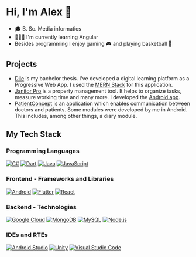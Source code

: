 # Hi, I'm Alex 👋

<!-- Badges: https://shields.io/ -->
<!-- Colors: https://simpleicons.org/ -->

- 🎓 B. Sc. Media informatics
- 👨🏻‍💻 I'm currently learning Angular
- Besides programming I enjoy gaming 🎮 and playing basketball 🏀

## Projects

- [Dile](https://dile.netlify.app) is my bachelor thesis. I've developed a digital learning platform as a Progressive Web App. I used the [MERN Stack](https://www.mongodb.com/mern-stack) for this application.
- [Janitor Pro](https://janitorpro.de) is a property management tool. It helps to organize tasks, measure working time and many more. I developed the [Android app](https://play.google.com/store/apps/details?id=systemhaus.ulm.janitorpro).
- [PatientConcept](https://patientconcept.app/) is an application which enables communication between doctors and patients. Some modules were developed by me in Android. This includes, among other things, a diary module.

## My Tech Stack

### Programming Languages

[![C#](https://img.shields.io/static/v1?label=&message=C%23&color=512BD4&logo=csharp&logoColor=FFFFFF)](https://docs.microsoft.com/en-us/dotnet/csharp/tour-of-csharp/)
[![Dart](https://img.shields.io/static/v1?label=&message=Dart&color=0175C2&logo=dart&logoColor=FFFFFF)](https://dart.dev/)
[![Java](https://img.shields.io/static/v1?label=&message=Java&color=007396&logo=java&logoColor=FFFFFF)](https://www.java.com/)
[![JavaScript](https://img.shields.io/static/v1?label=&message=JavaScript&color=F7DF1E&logo=javascript&logoColor=FFFFFF)](https://developer.mozilla.org/en-US/docs/Web/JavaScript/)

### Frontend - Frameworks and Libraries

[![Android](https://img.shields.io/static/v1?label=&message=Android&color=3DDC84&logo=android&logoColor=FFFFFF)](https://www.android.com/)
[![Flutter](https://img.shields.io/static/v1?label=&message=Flutter&color=02569B&logo=flutter&logoColor=FFFFFF)](https://flutter.dev/)
[![React](https://img.shields.io/static/v1?label=&message=React&color=61DAFB&logo=react&logoColor=FFFFFF)](https://reactjs.org/)

### Backend - Technologies

[![Google Cloud](https://img.shields.io/static/v1?label=&message=Google%20Cloud&color=4285F4&logo=google-cloud&logoColor=FFFFFF)](https://cloud.google.com/)
[![MongoDB](https://img.shields.io/static/v1?label=&message=MongoDB&color=47A248&logo=mongodb&logoColor=FFFFFF)](https://www.mongodb.com/)
[![MySQL](https://img.shields.io/static/v1?label=&message=MySQL&color=4479A1&logo=mysql&logoColor=FFFFFF)](https://www.mysql.com/de/)
[![Node.js](https://img.shields.io/static/v1?label=&message=Node.js&color=339933&logoColor=FFFFFF)](https://nodejs.org/)

### IDEs and RTEs

[![Android Studio](https://img.shields.io/static/v1?label=&message=Android%20Studio&color=3DDC84&logo=android-studio&logoColor=FFFFFF)](https://developer.android.com/)
[![Unity](https://img.shields.io/static/v1?label=&message=Unity&color=FFFFFF&logo=unity&logoColor=000000)](https://unity.com/)
[![Visual Studio Code](https://img.shields.io/static/v1?label=&message=Visual%20Studio%20Code&color=007ACC&logo=visualstudiocode&logoColor=FFFFFF)](https://code.visualstudio.com/)
